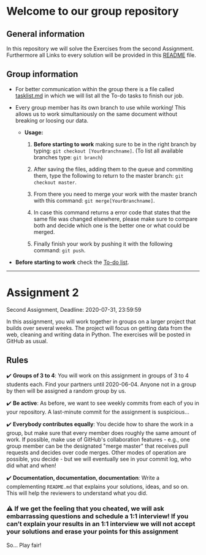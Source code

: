 # Welcome to our group repository

## General information

In this repository we will solve the Exercises from the second Assignment.
Furthermore all Links to every solution will be provided in this [README](./README.md) file.

## Group information

* For better communication within the group there is a file called [tasklist.md](./tasklist.md) in which we will list all the To-do tasks to finish our job.

* Every group member has its own branch to use while working! This allows us to work simultaniously on the same document without breaking or loosing our data.
  * **Usage:**
    1. **Before starting to work** making sure to be in the right branch by typing: `git checkout [YourBranchname]`. (To list all available branches type: `git branch`)

    2. After saving the files, adding them to the queue and commiting them, type the following to return to the master branch: `git checkout master`.

    3. From there you need to merge your work with the master branch with this command: `git merge[YourBranchname]`.

    4. In case this command returns a error code that states that the same file was changed elsewhere, please make sure to compare both and decide which one is the better one or what could be merged.

    5. Finally finish your work by pushing it with the following command: `git push`.

* **Before starting to work** check the [To-do list](./tasklist.md).

___

# Assignment 2

Second Assignment, Deadline: 2020-07-31, 23:59:59

In this assignment, you will work together in groups on a larger project that builds over several weeks.
The project will focus on getting data from the web, cleaning and writing data in Python.
The exercises will be posted in GitHub as usual.

## Rules

:heavy_check_mark: **Groups of 3 to 4**: You will work on this assignment in groups of 3 to 4 students each. Find your partners until 2020-06-04. Anyone not in a group by then will be assigned a random group by us.

:heavy_check_mark: **Be active**: As before, we want to see weekly commits from each of you in your repository. A last-minute commit for the assignment is suspicious...

:heavy_check_mark: **Everybody contributes equally**: You decide how to share the work in a group, but make sure that every member does roughly the same amount of work. If possible, make use of GitHub's collaboration features - e.g., one group member can be the designated "merge master" that receives pull requests and decides over code merges. Other modes of operation are possible, you decide - but we will eventually see in your commit log, who did what and when!

:heavy_check_mark: **Documentation, documentation, documentation**: Write a complementing `README.md` that explains your solutions, ideas, and so on. This will help the reviewers to understand what you did.

### :warning: If we get the feeling that you cheated, we will ask embarrassing questions and schedule a 1:1 interview! If you can’t explain your results in an 1:1 interview we will not accept your solutions and erase your points for this assignment

So... Play fair!

